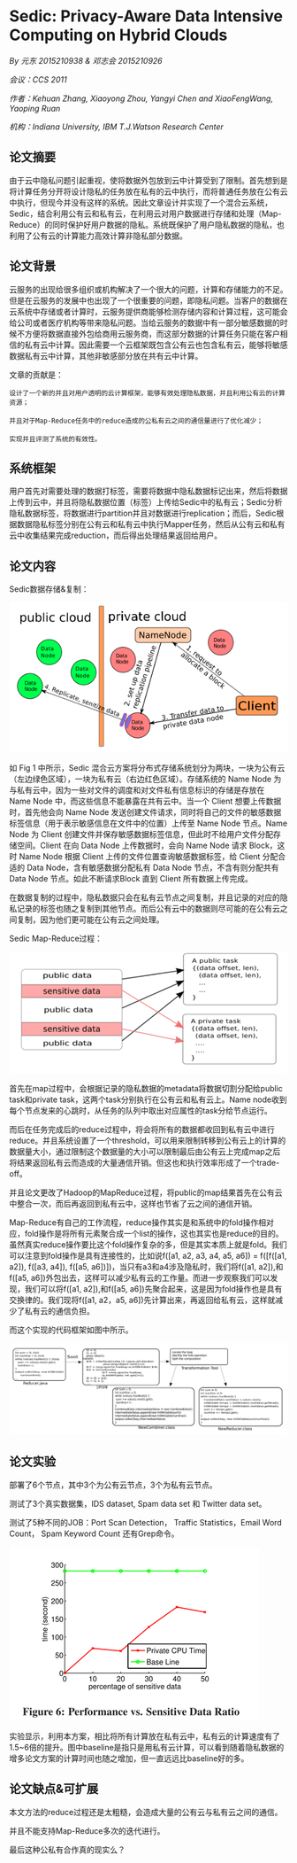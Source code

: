 # Sedic: Privacy-Aware Data Intensive Computing on Hybrid Clouds

_By 元东 2015210938_
_& 邓志会 2015210926_

_会议：CCS 2011_

_作者：Kehuan Zhang, Xiaoyong Zhou, Yangyi Chen and XiaoFengWang, Yaoping Ruan_

_机构：Indiana University, IBM T.J.Watson Research Center_

## 论文摘要
由于云中隐私问题引起重视，使将数据外包放到云中计算受到了限制。首先想到是将计算任务分开将设计隐私的任务放在私有的云中执行，而将普通任务放在公有云中执行，但现今并没有这样的系统。因此文章设计并实现了一个混合云系统，Sedic，结合利用公有云和私有云，在利用云对用户数据进行存储和处理（Map-Reduce）的同时保护好用户数据的隐私。系统既保护了用户隐私数据的隐私，也利用了公有云的计算能力高效计算非隐私部分数据。

## 论文背景
云服务的出现给很多组织或机构解决了一个很大的问题，计算和存储能力的不足。但是在云服务的发展中也出现了一个很重要的问题，即隐私问题。当客户的数据在云系统中存储或者计算时，云服务提供商能够检测存储内容和计算过程，这可能会给公司或者医疗机构等带来隐私问题。当给云服务的数据中有一部分敏感数据的时候不方便将数据直接外包给商用云服务商，而这部分数据的计算任务只能在客户相信的私有云中计算。因此需要一个云框架既包含公有云也包含私有云，能够将敏感数据私有云中计算，其他非敏感部分放在共有云中计算。

文章的贡献是：
```
设计了一个新的并且对用户透明的云计算框架，能够有效处理隐私数据，并且利用公有云的计算资源；

并且对于Map-Reduce任务中的reduce造成的公私有云之间的通信量进行了优化减少；

实现并且评测了系统的有效性。
```

## 系统框架
用户首先对需要处理的数据打标签，需要将数据中隐私数据标记出来，然后将数据上传到云中，并且将隐私数据位置（标签）上传给Sedic中的私有云；Sedic分析隐私数据标签，将数据进行partition并且对数据进行replication；而后，Sedic根据数据隐私标签分别在公有云和私有云中执行Mapper任务，然后从公有云和私有云中收集结果完成reduction，而后得出处理结果返回给用户。


## 论文内容

Sedic数据存储&复制：

![sedic_replicate][sedic_replicate]

如 Fig 1 中所示，Sedic 混合云方案将分布式存储系统划分为两块，一块为公有云（左边绿色区域），一块为私有云（右边红色区域）。存储系统的 Name Node 为与私有云中，因为一些对文件的调度和对文件私有信息标识的存储是存放在 Name Node 中，而这些信息不能暴露在共有云中。当一个 Client 想要上传数据时，首先他会向 Name Node 发送创建文件请求，同时将自己的文件的敏感数据标签信息（用于表示敏感信息在文件中的位置）上传至 Name Node 节点。Name Node 为 Client 创建文件并保存敏感数据标签信息，但此时不给用户文件分配存储空间。Client 在向 Data Node 上传数据时，会向 Name Node 请求 Block，这时 Name Node 根据 Client 上传的文件位置查询敏感数据标签，给 Client 分配合适的 Data Node，含有敏感数据分配私有 Data Node 节点，不含有则分配共有 Data Node 节点。如此不断请求Block 直到 Client 所有数据上传完成。

在数据复制的过程中，隐私数据只会在私有云节点之间复制，并且记录的对应的隐私记录的标签也随之复制到其他节点。而后公有云中的数据则尽可能的在公有云之间复制，因为他们更可能在公有云之间处理。

Sedic Map-Reduce过程：

![sedic_map][sedic_map]

首先在map过程中，会根据记录的隐私数据的metadata将数据切割分配给public task和private task，这两个task分别执行在公有云和私有云上。Name node收到每个节点发来的心跳时，从任务的队列中取出对应属性的task分给节点运行。

而后在任务完成后的reduce过程中，将会将所有的数据都收回到私有云中进行reduce。并且系统设置了一个threshold，可以用来限制转移到公有云上的计算的数据量大小，通过限制这个数据量的大小可以限制最后由公有云上完成map之后将结果返回私有云而造成的大量通信开销。但这也和执行效率形成了一个trade-off。

并且论文更改了Hadoop的MapReduce过程，将public的map结果首先在公有云中整合一次，而后再返回到私有云中，这样也节省了云之间的通信开销。

Map-Reduce有自己的工作流程，reduce操作其实是和系统中的fold操作相对应，fold操作是将所有元素聚合成一个list的操作，这也其实也是reduce的目的。虽然真实reduce操作要比这个fold操作复杂的多，但是其实本质上就是fold。我们可以注意到fold操作是具有连接性的，比如说f([a1, a2, a3, a4, a5, a6]) = f([f([a1, a2]), f([a3, a4]), f([a5, a6])])，当只有a3和a4涉及隐私时，我们将f([a1, a2]),和f([a5, a6])外包出去，这样可以减少私有云的工作量。而进一步观察我们可以发现，我们可以将f([a1, a2]),和f([a5, a6])先聚合起来，这是因为fold操作也是具有交换律的。我们现将f([a1, a2，a5, a6])先计算出来，再返回给私有云，这样就减少了私有云的通信负担。

而这个实现的代码框架如图中所示。

![sedic_reduce][sedic_reduce]

## 论文实验
部署了6个节点，其中3个为公有云节点，3个为私有云节点。

测试了3个真实数据集，IDS dataset, Spam data set 和 Twitter data set。

测试了5种不同的JOB：Port Scan Detection， Traffic Statistics，Email Word Count， Spam Keyword Count 还有Grep命令。

![sedic_exp][sedic_exp]

实验显示，利用本方案，相比将所有计算放在私有云中，私有云的计算速度有了1.5~6倍的提升。图中baseline是指只是用私有云计算，可以看到随着隐私数据的增多论文方案的计算时间也随之增加，但一直远远比baseline好的多。

## 论文缺点&可扩展
本文方法的reduce过程还是太粗糙，会造成大量的公有云与私有云之间的通信。

并且不能支持Map-Reduce多次的迭代进行。

最后这种公私有合作真的现实么？


[sedic_replicate]:https://raw.githubusercontent.com/Doffery/v9-cpu/4a5ed0802faf895fd6d7e0002a2ee68f241a8d26/root/usr/paper_report/pic/sedic_data_replicate.PNG

[sedic_map]:https://raw.githubusercontent.com/Doffery/v9-cpu/4a5ed0802faf895fd6d7e0002a2ee68f241a8d26/root/usr/paper_report/pic/sedic_map.PNG

[sedic_reduce]:https://raw.githubusercontent.com/Doffery/v9-cpu/master/root/usr/paper_report/pic/sedic_reduce.PNG

[sedic_exp]:https://raw.githubusercontent.com/Doffery/v9-cpu/master/root/usr/paper_report/pic/sedic_exp.PNG.png
